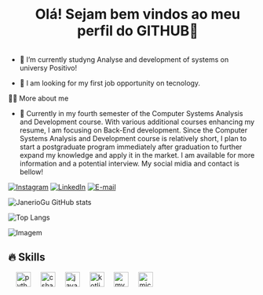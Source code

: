 <!--título-->
<div id="user-content-toc">
  <ul align="center">
    <h1 style="display: inline-block">Olá! Sejam bem vindos ao meu perfil do GITHUB👋</h1>
</div>

<!-- Presentation -->
<p>

  - 🌱 I’m currently studyng Analyse and development of systems on universy Positivo!

  - 🔭 I am looking for my first job opportunity on tecnology.
</p>

<!-- Dropdown -->


 👨‍💻 More about me

  - 💬 Currently in my fourth semester of the Computer Systems Analysis and Development course. With various additional courses enhancing my resume, I am focusing on Back-End development. Since the Computer Systems Analysis and Development course is relatively short, I plan to start a postgraduate program immediately after graduation to further expand my knowledge and apply it in the market. I am available for more information and a potential interview. My social midia and contact is bellow!



<!-- Links -->
[![Instagram](https://img.shields.io/badge/Instagram-E4405F?style=for-the-badge&logo=instagram&logoColor=white)](https://www.instagram.com/janergusta)
[![LinkedIn](https://img.shields.io/badge/LinkedIn-0077B5?style=for-the-badge&logo=linkedin&logoColor=white)](https://www.linkedin.com/in/janerio-gustavo-717980196)
[![E-mail](https://img.shields.io/badge/Gmail-D14836?style=for-the-badge&logo=gmail&logoColor=white)](mailto:janerio32@hotmail.com)



<!-- GithubStats -->
![JanerioGu GitHub stats](https://github-readme-stats.vercel.app/api?username=JanerioGu&show_icons=true&theme=gotham&hide=prs,issues)

![Top Langs](https://github-readme-stats.vercel.app/api/top-langs/?username=janeriogu&layout=compact&show_icons=true&theme=gotham)

<!-- Portfolio -->


<!-- GIF -->
<p align="left">
  <img align="center" src="https://github.com/VariableBee/VariableBee/assets/77739311/4e9f41af-6b57-49a7-b15a-74322e96b4d7" alt="Imagem">
</p>

## 🔥 Skills
<!-- Skills: Programming Languages -->
<div align="left">
    <img width="12" />
  <img src="https://cdn.jsdelivr.net/gh/devicons/devicon/icons/python/python-original.svg" height="30" alt="python logo"  />
  <img width="12" />
  <img src="https://cdn.jsdelivr.net/gh/devicons/devicon/icons/csharp/csharp-original.svg" height="30" alt="csharp logo"  />
  <img width="12" />
  <img src="https://cdn.jsdelivr.net/gh/devicons/devicon/icons/java/java-original.svg" height="30" alt="java logo"  />
  <img width="12" />
  <img src="https://cdn.jsdelivr.net/gh/devicons/devicon/icons/kotlin/kotlin-original.svg" height="30" alt="kotlin logo"  />
  <img width="12" />
  <img src="https://cdn.jsdelivr.net/gh/devicons/devicon/icons/mysql/mysql-original.svg" height="30" alt="mysql logo"  />
  <img width="12" />
  <img src="https://cdn.jsdelivr.net/gh/devicons/devicon/icons/microsoftsqlserver/microsoftsqlserver-plain.svg" height="30" alt="microsoftsqlserver logo"  />
</div>

